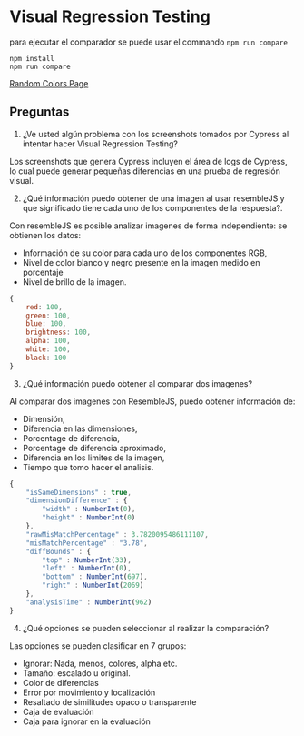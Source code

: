 # Visual Regression Testing

para ejecutar el comparador se puede usar el commando `npm run compare`
```
npm install
npm run compare
```

[Random Colors Page](https://ir-taimal10.github.io/miso-4208-taller-6/randomColorsApp/)

## Preguntas


1. ¿Ve usted algún problema con los screenshots tomados por Cypress al intentar hacer Visual Regression Testing?

Los screenshots que genera Cypress incluyen el área de logs de Cypress, lo cual puede generar pequeñas diferencias en una prueba de regresión visual.

2. ¿Qué información puedo obtener de una imagen al usar resembleJS y que significado tiene cada uno de los componentes de la respuesta?.

Con resembleJS es posible analizar imagenes de forma independiente: se obtienen los datos:

* Información de su color para cada uno de los componentes RGB,
* Nivel de color blanco y negro presente en la imagen medido en porcentaje
* Nivel de brillo de la imagen.

```javascript
{
    red: 100,
    green: 100,
    blue: 100,
    brightness: 100,
    alpha: 100,
    white: 100,
    black: 100
}
```



3. ¿Qué información puedo obtener al comparar dos imagenes?

Al comparar dos imagenes con ResembleJS, puedo obtener información de:

 * Dimensión,
 * Diferencia en las dimensiones,
 * Porcentage de diferencia,
 * Porcentage de diferencia aproximado,
 * Diferencia en los limites de la imagen,
 * Tiempo que tomo hacer el analisis.

```javascript
{
    "isSameDimensions" : true,
    "dimensionDifference" : {
        "width" : NumberInt(0),
        "height" : NumberInt(0)
    },
    "rawMisMatchPercentage" : 3.7820095486111107,
    "misMatchPercentage" : "3.78",
    "diffBounds" : {
        "top" : NumberInt(33),
        "left" : NumberInt(0),
        "bottom" : NumberInt(697),
        "right" : NumberInt(2069)
    },
    "analysisTime" : NumberInt(962)
}
```



4. ¿Qué opciones se pueden seleccionar al realizar la comparación?

Las opciones se pueden clasificar en 7 grupos:

* Ignorar: Nada, menos, colores, alpha etc.
* Tamaño: escalado u original.
* Color de diferencias
* Error por movimiento y localización
* Resaltado de similitudes opaco o transparente
* Caja de evaluación
* Caja para ignorar en la evaluación